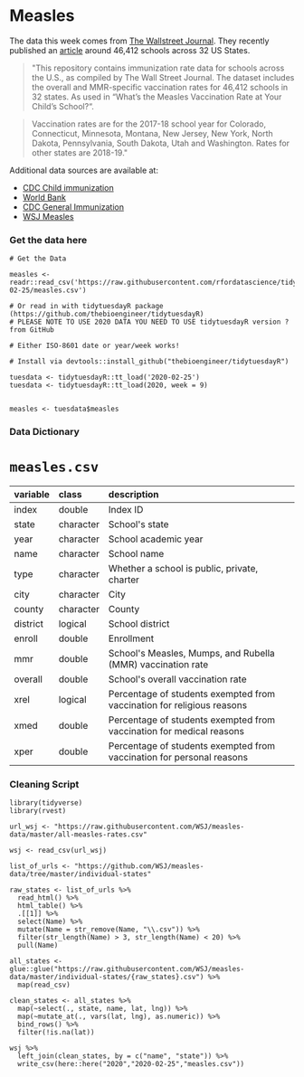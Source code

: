 # Measles

The data this week comes from [The Wallstreet Journal](https://github.com/WSJ/measles-data). They recently published an [article](https://www.wsj.com/graphics/school-measles-rate-map/) around 46,412 schools across 32 US States.

> "This repository contains immunization rate data for schools across the U.S., as compiled by The Wall Street Journal. The dataset includes the overall and MMR-specific vaccination rates for 46,412 schools in 32 states. As used in “What’s the Measles Vaccination Rate at Your Child’s School?“.

> Vaccination rates are for the 2017-18 school year for Colorado, Connecticut, Minnesota, Montana, New Jersey, New York, North Dakota, Pennsylvania, South Dakota, Utah and Washington. Rates for other states are 2018-19."

Additional data sources are available at:
* [CDC Child immunization](https://www.cdc.gov/vaccines/imz-managers/coverage/childvaxview/data-reports/mmr/trend/index.html)  
* [World Bank](https://data.worldbank.org/indicator/SH.IMM.MEAS?end=2018&locations=IT&start=1990&view=chart)   
* [CDC General Immunization](https://www.cdc.gov/nchs/fastats/immunize.htm)  
* [WSJ Measles](https://raw.githubusercontent.com/WSJ/measles-data/master/all-measles-rates.csv)  

### Get the data here

```{r}
# Get the Data

measles <- readr::read_csv('https://raw.githubusercontent.com/rfordatascience/tidytuesday/master/data/2020/2020-02-25/measles.csv')

# Or read in with tidytuesdayR package (https://github.com/thebioengineer/tidytuesdayR)
# PLEASE NOTE TO USE 2020 DATA YOU NEED TO USE tidytuesdayR version ? from GitHub

# Either ISO-8601 date or year/week works!

# Install via devtools::install_github("thebioengineer/tidytuesdayR")

tuesdata <- tidytuesdayR::tt_load('2020-02-25')
tuesdata <- tidytuesdayR::tt_load(2020, week = 9)


measles <- tuesdata$measles
```
### Data Dictionary

# `measles.csv`

|variable |class     |description |
|:--------|:---------|:-----------|
|index    |double    | Index ID |
|state    |character | School's state |
|year     |character | School academic year|
|name     |character | School name|
|type     |character | Whether a school is public, private, charter |
|city     |character | City |
|county   |character | County |
|district |logical   | School district |
|enroll   |double    | Enrollment |
|mmr      |double    | School's Measles, Mumps, and Rubella (MMR) vaccination rate |
|overall  |double    | School's overall vaccination rate|
|xrel     |logical   | Percentage of students exempted from vaccination for religious reasons |
|xmed     |double    | Percentage of students exempted from vaccination for medical reasons |
|xper     |double    | Percentage of students exempted from vaccination for personal reasons |

### Cleaning Script

```{r}
library(tidyverse)
library(rvest)

url_wsj <- "https://raw.githubusercontent.com/WSJ/measles-data/master/all-measles-rates.csv"

wsj <- read_csv(url_wsj)

list_of_urls <- "https://github.com/WSJ/measles-data/tree/master/individual-states"

raw_states <- list_of_urls %>% 
  read_html() %>% 
  html_table() %>% 
  .[[1]] %>% 
  select(Name) %>% 
  mutate(Name = str_remove(Name, "\\.csv")) %>% 
  filter(str_length(Name) > 3, str_length(Name) < 20) %>% 
  pull(Name)

all_states <- glue::glue("https://raw.githubusercontent.com/WSJ/measles-data/master/individual-states/{raw_states}.csv") %>% 
  map(read_csv)

clean_states <- all_states %>% 
  map(~select(., state, name, lat, lng)) %>% 
  map(~mutate_at(., vars(lat, lng), as.numeric)) %>% 
  bind_rows() %>% 
  filter(!is.na(lat))

wsj %>% 
  left_join(clean_states, by = c("name", "state")) %>% 
  write_csv(here::here("2020","2020-02-25","measles.csv"))
  
```
